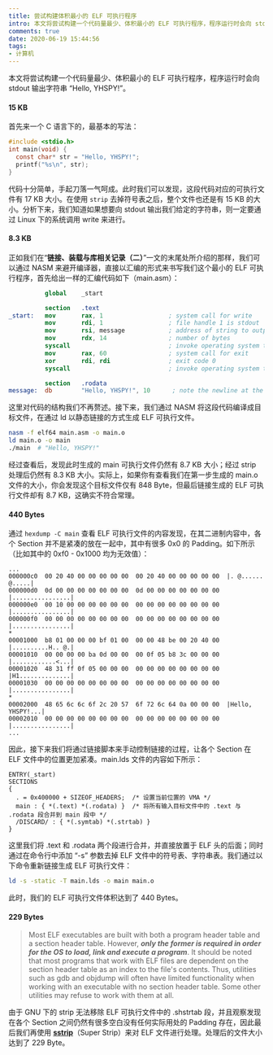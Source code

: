 ```yaml
---
title: 尝试构建体积最小的 ELF 可执行程序
intro: 本文将尝试构建一个代码量最少、体积最小的 ELF 可执行程序，程序运行时会向 stdout 输出字符串 “Hello, YHSPY!”。
comments: true
date: 2020-06-19 15:44:56
tags:
- 计算机
---
```



本文将尝试构建一个代码量最少、体积最小的 ELF 可执行程序，程序运行时会向 stdout 输出字符串 “Hello, YHSPY!”。

#### 15 KB

首先来一个 C 语言下的，最基本的写法：

```c
#include <stdio.h>
int main(void) {
  const char* str = "Hello, YHSPY!";
  printf("%s\n", str);
}
```

代码十分简单，手起刀落一气呵成。此时我们可以发现，这段代码对应的可执行文件有 17 KB 大小。在使用 `strip` 去掉符号表之后，整个文件也还是有 15 KB 的大小。分析下来，我们知道如果想要向 stdout 输出我们给定的字符串，则一定要通过 Linux 下的系统调用 write 来进行。

#### 8.3 KB

正如我们在“**链接、装载与库相关记录（二）**”一文的末尾处所介绍的那样，我们可以通过 NASM 来避开编译器，直接以汇编的形式来书写我们这个最小的 ELF 可执行程序，首先给出一样的汇编代码如下（main.asm）：

```nasm
          global    _start

          section   .text
_start:   mov       rax, 1                  ; system call for write
          mov       rdi, 1                  ; file handle 1 is stdout
          mov       rsi, message            ; address of string to output
          mov       rdx, 14                 ; number of bytes
          syscall                           ; invoke operating system to do the write
          mov       rax, 60                 ; system call for exit
          xor       rdi, rdi                ; exit code 0
          syscall                           ; invoke operating system to exit

          section   .rodata
message:  db        "Hello, YHSPY!", 10      ; note the newline at the end
```

这里对代码的结构我们不再赘述。接下来，我们通过 NASM 将这段代码编译成目标文件，在通过 ld 以静态链接的方式生成 ELF 可执行文件。

```bash
nasm -f elf64 main.asm -o main.o
ld main.o -o main
./main  # "Hello, YHSPY!"
```

经过查看后，发现此时生成的 main 可执行文件仍然有 8.7 KB 大小；经过 strip 处理后仍然有 8.3 KB 大小。实际上，如果你有查看我们在第一步生成的 main.o 文件的大小，你会发现这个目标文件仅有 848 Byte，但最后链接生成的 ELF 可执行文件却有 8.7 KB，这确实不符合常理。

#### 440 Bytes

通过 `hexdump -C main` 查看 ELF 可执行文件的内容发现，在其二进制内容中，各个 Section 并不是紧凑的放在一起中，其中有很多 0x0 的 Padding。如下所示（比如其中的 0xf0 - 0x1000 均为无效值）：

```text
...
000000c0  00 20 40 00 00 00 00 00  00 20 40 00 00 00 00 00  |. @...... @.....|
000000d0  0d 00 00 00 00 00 00 00  0d 00 00 00 00 00 00 00  |................|
000000e0  00 10 00 00 00 00 00 00  00 00 00 00 00 00 00 00  |................|
000000f0  00 00 00 00 00 00 00 00  00 00 00 00 00 00 00 00  |................|
*
00001000  b8 01 00 00 00 bf 01 00  00 00 48 be 00 20 40 00  |..........H.. @.|
00001010  00 00 00 00 ba 0d 00 00  00 0f 05 b8 3c 00 00 00  |............<...|
00001020  48 31 ff 0f 05 00 00 00  00 00 00 00 00 00 00 00  |H1..............|
00001030  00 00 00 00 00 00 00 00  00 00 00 00 00 00 00 00  |................|
*
00002000  48 65 6c 6c 6f 2c 20 57  6f 72 6c 64 0a 00 00 00  |Hello, YHSPY!...|
00002010  00 00 00 00 00 00 00 00  00 00 00 00 00 00 00 00  |................|
...
```

因此，接下来我们将通过链接脚本来手动控制链接的过程，让各个 Section 在 ELF 文件中的位置更加紧凑。main.lds 文件的内容如下所示：

```text
ENTRY(_start)
SECTIONS
{
  . = 0x400000 + SIZEOF_HEADERS;  /* 设置当前位置的 VMA */
  main : { *(.text) *(.rodata) }  /* 将所有输入目标文件中的 .text 与 .rodata 段合并到 main 段中 */
  /DISCARD/ : { *(.symtab) *(.strtab) }
}
```

这里我们将 .text 和 .rodata 两个段进行合并，并直接放置于 ELF 头的后面；同时通过在命令行中添加 “-s” 参数去掉 ELF 文件中的符号表、字符串表。我们通过以下命令重新链接生成 ELF 可执行文件：

```bash
ld -s -static -T main.lds -o main main.o
```

此时，我们的 ELF 可执行文件体积达到了 440 Bytes。

#### 229 Bytes

> Most ELF executables are built with both a program header table and a section header table. However, ***only the former is required in order for the OS to load, link and execute a program***. It should be noted that most programs that work with ELF files are dependent on the section header table as an index to the file's contents. Thus, utilities such as gdb and objdump will often have limited functionality when working with an executable with no section header table. Some other utilities may refuse to work with them at all.

由于 GNU 下的 strip 无法移除 ELF 可执行文件中的 .shstrtab 段，并且观察发现在各个 Section 之间仍然有很多空白没有任何实际用处的 Padding 存在，因此最后我们再使用 **[sstrip](https://github.com/aunali1/super-strip)**（Super Strip）来对 ELF 文件进行处理。处理后的文件大小达到了 229 Byte。


